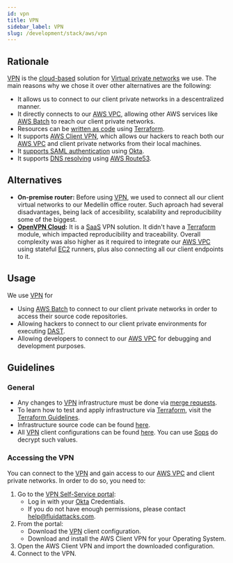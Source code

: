 ```yaml
---
id: vpn
title: VPN
sidebar_label: VPN
slug: /development/stack/aws/vpn
---
```


## Rationale

[VPN][VPN] is the
[cloud-based](https://en.wikipedia.org/wiki/Cloud_computing) solution
for [Virtual private networks](https://en.wikipedia.org/wiki/Virtual_private_network)
we use.
The main reasons why we chose it
over other alternatives
are the following:

- It allows us to connect
  to our client private
  networks in a descentralized manner.
- It directly connects
  to our [AWS VPC][VPC],
  allowing other AWS services
  like [AWS Batch](/development/stack/aws/batch/)
  to reach our client private networks.
- Resources can be [written as code](https://registry.terraform.io/providers/hashicorp/aws/latest/docs)
  using [Terraform][TERRAFORM].
- It supports [AWS Client VPN](https://docs.aws.amazon.com/vpn/latest/clientvpn-admin/what-is.html),
  which allows our hackers
  to reach both our [AWS VPC][VPC]
  and client private networks
  from their local machines.
- It [supports SAML authentication](https://aws.amazon.com/blogs/networking-and-content-delivery/authenticate-aws-client-vpn-users-with-saml/)
  using [Okta](/development/stack/okta).
- It supports [DNS resolving](https://aws.amazon.com/premiumsupport/knowledge-center/client-vpn-how-dns-works-with-endpoint/)
  using [AWS Route53](https://aws.amazon.com/route53/).

## Alternatives

- **On-premise router:**
  Before using [VPN][VPN],
  we used to connect all our client
  virtual networks to our
  Medellín office router.
  Such aproach had several disadvantages,
  being lack of accesibility, scalability and reproducibility
  some of the biggest.
- **[OpenVPN Cloud](https://openvpn.net/cloud-vpn/):**
  It is a [SaaS](https://en.wikipedia.org/wiki/Software_as_a_service)
  VPN solution.
  It didn't have a [Terraform][TERRAFORM] module,
  which impacted reproducibility and traceability.
  Overall complexity was also higher as it required
  to integrate our [AWS VPC][VPC]
  using stateful [EC2](/development/stack/aws/ec2) runners,
  plus also connecting all our client endpoints to it.

## Usage

We use [VPN][VPN] for

- Using [AWS Batch](/development/stack/aws/batch/)
  to connect to our client private networks in order to
  access their source code repositories.
- Allowing hackers to connect to our client private environments
  for executing [DAST](https://en.wikipedia.org/wiki/Dynamic_application_security_testing).
- Allowing developers to connect to our [AWS VPC][VPC]
  for debugging and development purposes.

## Guidelines

### General

- Any changes to [VPN][VPN] infrastructure
  must be done
  via [merge requests](https://docs.gitlab.com/ee/user/project/merge_requests/).
- To learn how to test and apply infrastructure
  via [Terraform][TERRAFORM],
  visit the [Terraform Guidelines](/development/stack/terraform#guidelines).
- Infrastructure source code
  can be found [here](https://gitlab.com/fluidattacks/universe/-/tree/master/common/vpc/infra).
- All [VPN][VPN] client configurations
  can be found [here](https://gitlab.com/fluidattacks/universe/-/blob/master/common/secrets/dev.yaml#L22).
  You can use [Sops](/development/stack/sops) do decrypt such values.

### Accessing the VPN

You can connect to the [VPN][VPN]
and gain access to our [AWS VPC][VPC]
and client private networks.
In order to do so, you need to:

1. Go to the [VPN Self-Service portal](https://self-service.clientvpn.amazonaws.com/endpoints/cvpn-endpoint-05b3ce2112d0a836a):
    - Log in with your [Okta](/development/stack/okta) Credentials.
    - If you do not have enough permissions, please contact help@fluidattacks.com.
1. From the portal:
    - Download the [VPN][VPN] client configuration.
    - Download and install the AWS Client VPN for your Operating System.
1. Open the AWS Client VPN and import the downloaded configuration.
1. Connect to the VPN.

[VPN]: https://aws.amazon.com/vpn/
[VPC]: /development/stack/aws/vpc/
[TERRAFORM]: /development/stack/terraform/
